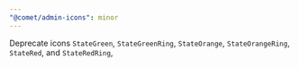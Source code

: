 ```yaml
---
"@comet/admin-icons": minor
---
```


Deprecate icons `StateGreen`, `StateGreenRing`, `StateOrange`, `StateOrangeRing`, `StateRed`, and `StateRedRing`, 
